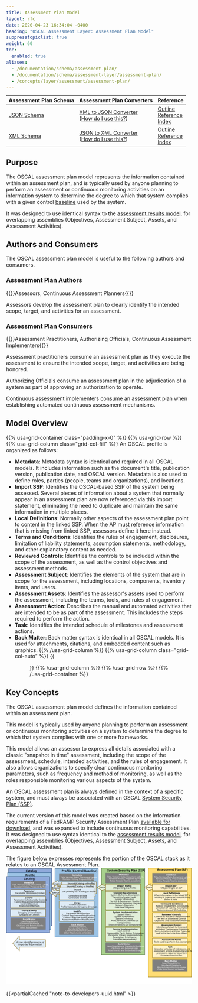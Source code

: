 ```yaml
---
title: Assessment Plan Model
layout: rfc
date: 2020-04-23 16:34:04 -0400
heading: "OSCAL Assessment Layer: Assessment Plan Model"
suppresstopiclist: true
weight: 60
toc:
  enabled: true
aliases:
  - /documentation/schema/assessment-plan/
  - /documentation/schema/assessment-layer/assessment-plan/
  - /concepts/layer/assessment/assessment-plan/
---
```


| Assessment Plan Schema | Assessment Plan Converters | Reference
|:--- |:--- |:--- |
| [JSON Schema](https://pages.nist.gov/OSCAL-Reference/release-assets/latest/oscal_assessment-plan_schema.json) | [XML to JSON Converter](https://pages.nist.gov/OSCAL-Reference/release-assets/latest/oscal_assessment-plan_xml-to-json-converter.xsl)<br />([How do I use this?](https://github.com/usnistgov/OSCAL/blob/main/build/README.md#converters)) | [Outline](https://pages.nist.gov/OSCAL-Reference/models/latest/assessment-plan/json-outline/)<br />[Reference](https://pages.nist.gov/OSCAL-Reference/models/latest/assessment-plan/json-reference/)<br />[Index](https://pages.nist.gov/OSCAL-Reference/models/latest/assessment-plan/json-index/) |
| [XML Schema](https://pages.nist.gov/OSCAL-Reference/release-assets/latest/oscal_assessment-plan_schema.xsd) | [JSON to XML Converter](https://pages.nist.gov/OSCAL-Reference/release-assets/latest/oscal_assessment-plan_json-to-xml-converter.xsl)<br />([How do I use this?](https://github.com/usnistgov/OSCAL/blob/main/build/README.md#converters)) | [Outline](https://pages.nist.gov/OSCAL-Reference/models/latest/assessment-plan/xml-outline/)<br />[Reference](https://pages.nist.gov/OSCAL-Reference/models/latest/assessment-plan/xml-reference/)<br />[Index](https://pages.nist.gov/OSCAL-Reference/models/latest/assessment-plan/xml-index/) |

## Purpose

The OSCAL assessment plan model represents the information contained within an assessment plan, and is typically used by anyone planning to perform an assessment or continuous monitoring activities on an information system to determine the degree to which that system complies with a given control [baseline](/concepts/terminology/#baseline) used by the system.

It was designed to use identical syntax to the [assessment results model](../assessment-results/), for overlapping assemblies (Objectives, Assessment Subject, Assets, and Assessment Activities).

## Authors and Consumers

The OSCAL assessment plan model is useful to the following authors and consumers.

### Assessment Plan Authors

{{<callout>}}Assessors, Continuous Assessment Planners{{</callout>}}

Assessors develop the assessment plan to clearly identify the intended scope, target, and activities for an assessment.

### Assessment Plan Consumers

{{<callout>}}Assessment Practitioners, Authorizing Officials, Continuous Assessment Implementers{{</callout>}}

Assessment practitioners consume an assessment plan as they execute the assessment to ensure the intended scope, target, and activities are being honored.

Authorizing Officials consume an assessment plan in the adjudication of a system as part of approving an authorization to operate.

Continuous assessment implementers consume an assessment plan when establishing automated continuous assessment mechanisms.

## Model Overview

{{% usa-grid-container class="padding-x-0" %}}
{{% usa-grid-row %}}
{{% usa-grid-column class="grid-col-fill" %}}
An OSCAL profile is organized as follows:
- **Metadata**: Metadata syntax is identical and required in all OSCAL models. It includes information such as the document's title, publication version, publication date, and OSCAL version. Metadata is also used to define roles, parties (people, teams and organizations), and locations.
- **Import SSP**: Identifies the OSCAL-based SSP of the system being assessed. Several pieces of information about a system that normally appear in an assessment plan are now referenced via this import statement, eliminating the need to duplicate and maintain the same information in multiple places.
- **Local Definitions**: Normally other aspects of the assessment plan point to content in the linked SSP. When the AP must reference information that is missing from linked SSP, assessors define it here instead.
- **Terms and Conditions**: Identifies the rules of engagement, disclosures, limitation of liability statements, assumption statements, methodology, and other explanatory content as needed.
- **Reviewed Controls**: Identifies the controls to be included within the scope of the assessment, as well as the control objectives and assessment methods.
- **Assessment Subject**: Identifies the elements of the system that are in scope for the assessment, including locations, components, inventory items, and users.
- **Assessment Assets**: Identifies the assessor's assets used to perform the assessment, including the teams, tools, and rules of engagement.
- **Assessment Action**: Describes the manual and automated activities that are intended to be as part of the assessment. This includes the steps required to perform the action.
- **Task**: Identifies the intended schedule of milestones and assessment actions.
- **Back Matter**: Back matter syntax is identical in all OSCAL models. It is used for attachments, citations, and embedded content such as graphics.
{{% /usa-grid-column %}}
{{% usa-grid-column class="grid-col-auto" %}}
{{<figure src="assessment-plan-model.svg" alt="A diagram depicting the assessment plan model. As described in the text, within the larger assessment plan model box, it shows a metadata at the top, followed by an import SSP box, objectives box, assessment subject box, assessment assets box, assessment activities box, and finally a back matter box." class="maxw-full margin-top-0">}}
{{% /usa-grid-column %}}
{{% /usa-grid-row %}}
{{% /usa-grid-container %}}

## Key Concepts

The OSCAL assessment plan model defines the information contained within an assessment plan.

This model is typically used by anyone planning to perform an assessment or continuous monitoring activities on a system to determine the degree to which that system complies with one or more frameworks.

This model allows an assessor to express all details associated with a classic "snapshot in time" assessment, including the scope of the assessment, schedule, intended activities, and the rules of engagement. It also allows organizations to specify clear continuous monitoring parameters, such as frequency and method of monitoring, as well as the roles responsible monitoring various aspects of the system.

An OSCAL assessment plan is always defined in the context of a specific system, and must always be associated with an OSCAL [System Security Plan (SSP)](../../implementation/ssp/).

The current version of this model was created based on the information requirements of a FedRAMP Security Assessment Plan [available for download](https://www.fedramp.gov/assets/resources/templates/FedRAMP-Security-Assessment-Plan-(SAP)-Template.docx), and was expanded to include continuous monitoring capabilities.
It was designed to use syntax identical to the [assessment results model](../assessment-results/), for overlapping assemblies (Objectives, Assessment Subject, Assets, and Assessment Activities).

The figure below expresses represents the portion of the OSCAL stack as it relates to an OSCAL Assessment Plan.
![A diagram representing the OSCAL stack from a assessment plan's perspective.](OSCAL-stack-assessment_plan.svg)

{{<partialCached "note-to-developers-uuid.html" >}}
